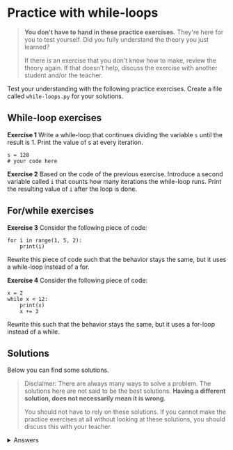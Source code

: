 # Practice with while-loops
> **You don't have to hand in these practice exercises.** They're here for you to test yourself. Did you fully understand the theory you just learned?
>
> If there is an exercise that you don't know how to make, review the theory again. If that doesn't help, discuss the exercise with another student and/or the teacher.

Test your understanding with the following practice exercises. Create a file called `while-loops.py` for your solutions.

## While-loop exercises
**Exercise 1** Write a while-loop that continues dividing the variable `s` until the result is 1. Print the value of s at every iteration.

    s = 128
    # your code here

**Exercise 2** Based on the code of the previous exercise. Introduce a second variable called `i` that counts how many iterations the while-loop runs. Print the resulting value of `i` after the loop is done.

## For/while exercises
**Exercise 3** Consider the following piece of code:

    for i in range(1, 5, 2):
        print(i)

Rewrite this piece of code such that the behavior stays the same, but it uses a while-loop instead of a for.

**Exercise 4**
Consider the following piece of code:

    x = 2
    while x < 12:
        print(x)
        x += 3

Rewrite this such that the behavior stays the same, but it uses a for-loop instead of a while.

## Solutions
Below you can find some solutions.

> Disclaimer: There are always many ways to solve a problem. The solutions here are not said to be the best solutions.
**Having a different solution, does not necessarily mean it is wrong**.
>
> You should not have to rely on these solutions. If you cannot make the practice exercises at all without looking at these solutions, you should discuss this with your teacher.

<details markdown="1"><summary  markdown="span">Answers</summary>

**Exercise 1**

    s = 128
    while s > 1:
        s /= 2
        print(s)

**Exercise 2**

    s = 128
    i = 0
    while s > 1:
        s /= 2
        i += 1
        print(s)
    print(i)

**Exercise 3**

    i = 1
    while i < 5:
        print(i)
        i += 2

**Exercise 4**

    for x in range(2, 12, 3):
        print(x)

</details>
